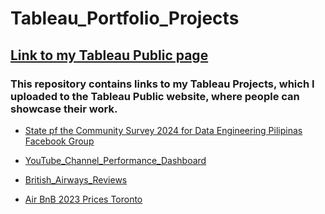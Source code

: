 # Tableau_Portfolio_Projects

## [Link to my Tableau Public page](https://public.tableau.com/app/profile/sandy.g.cabanes/vizzes)

### This repository contains links to my Tableau Projects, which I uploaded to the Tableau Public website, where people can showcase their work.<br>

- [State pf the Community Survey 2024 for Data Engineering Pilipinas Facebook Group](https://public.tableau.com/app/profile/sandy.g.cabanes/viz/survey0309/Home)

- [YouTube_Channel_Performance_Dashboard](https://public.tableau.com/app/profile/sandy.g.cabanes/viz/PortfolioProject_YouTubeChannelPerformanceDashboard/YTChannelPerformance?publish=yes)
- [British_Airways_Reviews](https://public.tableau.com/app/profile/sandy.g.cabanes/viz/PortfolioProject_BritishAirwaysReviews/Dashboard1?publish=yes)
- [Air BnB 2023 Prices Toronto](https://public.tableau.com/app/profile/sandy.g.cabanes/viz/PortfolioProject_AirBnB2023Toronto/Dashboard1)
  

